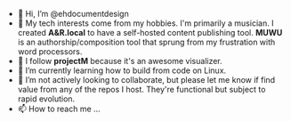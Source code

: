 - 👋 Hi, I’m @ehdocumentdesign
- 👀 My tech interests come from my hobbies. I'm primarily a musician. I created **A&R.local** to have a self-hosted content publishing tool. **MUWU** is an authorship/composition tool that sprung from my frustration with word processors.
- 🦶 I follow **projectM** because it's an awesome visualizer.
- 🌱 I’m currently learning how to build from code on Linux.
- 💞️ I’m not actively looking to collaborate, but please let me know if find value from any of the repos I host. They're functional but subject to rapid evolution. 
- 📫 How to reach me ...

<!---
ehdocumentdesign/ehdocumentdesign is a ✨ special ✨ repository because its `README.md` (this file) appears on your GitHub profile.
You can click the Preview link to take a look at your changes.
--->
